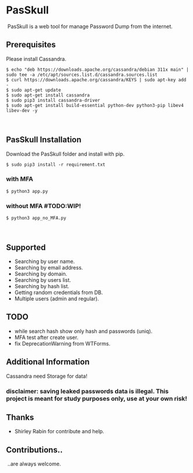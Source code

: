# PasSkull
​
PasSkull is a web tool for manage Password Dump from the internet.

## Prerequisites

Please install Cassandra.
```
$ echo "deb https://downloads.apache.org/cassandra/debian 311x main" | sudo tee -a /etc/apt/sources.list.d/cassandra.sources.list
$ curl https://downloads.apache.org/cassandra/KEYS | sudo apt-key add -
$ sudo apt-get update
$ sudo apt-get install cassandra
$ sudo pip3 install cassandra-driver
$ sudo apt-get install build-essential python-dev python3-pip libev4 libev-dev -y
```
​
## PasSkull Installation
Download the PasSkull folder and install with pip.
​
```shell
$ sudo pip3 install -r requirement.txt
```

### with MFA
```shell
$ python3 app.py
```

### without MFA #TODO:WIP!
```shell
$ python3 app_no_MFA.py
```
​
## Supported ​
 * Searching by user name.
 * Searching by email address.
 * Searching by domain.
 * Searching by users list.
 * Searching by hash list.
 * Getting random credentials from DB.
 * Multiple users (admin and regular).
   
## TODO

 * while search hash show only hash and passwords (uniq).
 * MFA test after create user.
 * fix DeprecationWarning from WTForms.
 
## Additional Information
  Cassandra need Storage for data!
### disclaimer: saving leaked passwords data is illegal. This project is meant for study purposes only, use at your own risk!

## Thanks
* Shirley Rabin for contribute and help.

## Contributions..
​
..are always welcome.
